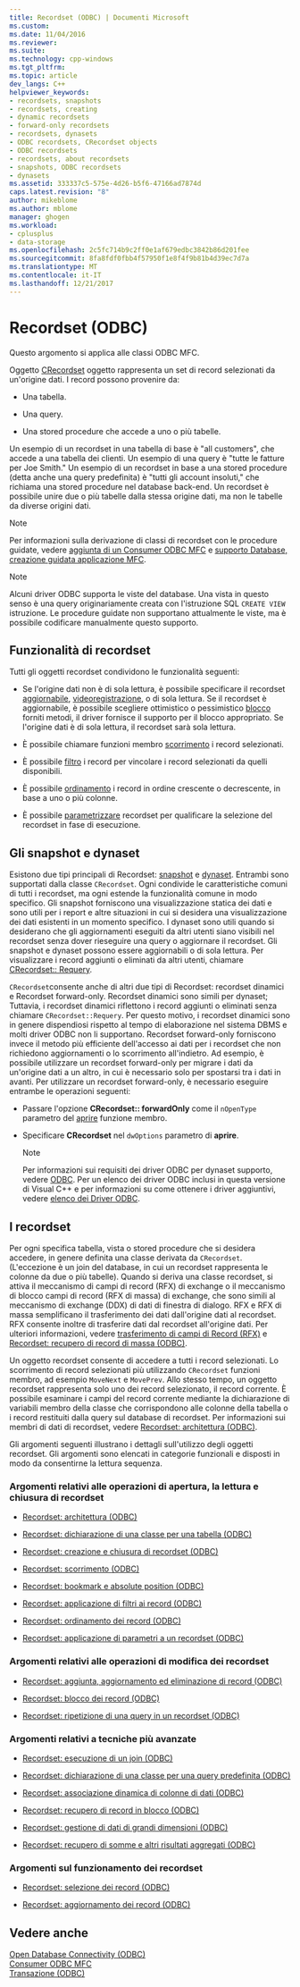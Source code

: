 ```yaml
---
title: Recordset (ODBC) | Documenti Microsoft
ms.custom: 
ms.date: 11/04/2016
ms.reviewer: 
ms.suite: 
ms.technology: cpp-windows
ms.tgt_pltfrm: 
ms.topic: article
dev_langs: C++
helpviewer_keywords:
- recordsets, snapshots
- recordsets, creating
- dynamic recordsets
- forward-only recordsets
- recordsets, dynasets
- ODBC recordsets, CRecordset objects
- ODBC recordsets
- recordsets, about recordsets
- snapshots, ODBC recordsets
- dynasets
ms.assetid: 333337c5-575e-4d26-b5f6-47166ad7874d
caps.latest.revision: "8"
author: mikeblome
ms.author: mblome
manager: ghogen
ms.workload:
- cplusplus
- data-storage
ms.openlocfilehash: 2c5fc714b9c2ff0e1af679edbc3842b86d201fee
ms.sourcegitcommit: 8fa8fdf0fbb4f57950f1e8f4f9b81b4d39ec7d7a
ms.translationtype: MT
ms.contentlocale: it-IT
ms.lasthandoff: 12/21/2017
---
```

# <a name="recordset-odbc"></a>Recordset (ODBC)
Questo argomento si applica alle classi ODBC MFC.  
  
 Oggetto [CRecordset](../../mfc/reference/crecordset-class.md) oggetto rappresenta un set di record selezionati da un'origine dati. I record possono provenire da:  
  
-   Una tabella.  
  
-   Una query.  
  
-   Una stored procedure che accede a uno o più tabelle.  
  
 Un esempio di un recordset in una tabella di base è "all customers", che accede a una tabella dei clienti. Un esempio di una query è "tutte le fatture per Joe Smith." Un esempio di un recordset in base a una stored procedure (detta anche una query predefinita) è "tutti gli account insoluti," che richiama una stored procedure nel database back-end. Un recordset è possibile unire due o più tabelle dalla stessa origine dati, ma non le tabelle da diverse origini dati.  
  
> [!NOTE]
>  Per informazioni sulla derivazione di classi di recordset con le procedure guidate, vedere [aggiunta di un Consumer ODBC MFC](../../mfc/reference/adding-an-mfc-odbc-consumer.md) e [supporto Database, creazione guidata applicazione MFC](../../mfc/reference/database-support-mfc-application-wizard.md).  
  
> [!NOTE]
>  Alcuni driver ODBC supporta le viste del database. Una vista in questo senso è una query originariamente creata con l'istruzione SQL `CREATE VIEW` istruzione. Le procedure guidate non supportano attualmente le viste, ma è possibile codificare manualmente questo supporto.  
  
##  <a name="_core_recordset_capabilities"></a>Funzionalità di recordset  
 Tutti gli oggetti recordset condividono le funzionalità seguenti:  
  
-   Se l'origine dati non è di sola lettura, è possibile specificare il recordset [aggiornabile](../../data/odbc/recordset-adding-updating-and-deleting-records-odbc.md), [videoregistrazione](../../data/odbc/recordset-adding-updating-and-deleting-records-odbc.md), o di sola lettura. Se il recordset è aggiornabile, è possibile scegliere ottimistico o pessimistico [blocco](../../data/odbc/recordset-locking-records-odbc.md) forniti metodi, il driver fornisce il supporto per il blocco appropriato. Se l'origine dati è di sola lettura, il recordset sarà sola lettura.  
  
-   È possibile chiamare funzioni membro [scorrimento](../../data/odbc/recordset-scrolling-odbc.md) i record selezionati.  
  
-   È possibile [filtro](../../data/odbc/recordset-filtering-records-odbc.md) i record per vincolare i record selezionati da quelli disponibili.  
  
-   È possibile [ordinamento](../../data/odbc/recordset-sorting-records-odbc.md) i record in ordine crescente o decrescente, in base a uno o più colonne.  
  
-   È possibile [parametrizzare](../../data/odbc/recordset-parameterizing-a-recordset-odbc.md) recordset per qualificare la selezione del recordset in fase di esecuzione.  
  
##  <a name="_core_snapshots_and_dynasets"></a>Gli snapshot e dynaset  
 Esistono due tipi principali di Recordset: [snapshot](../../data/odbc/snapshot.md) e [dynaset](../../data/odbc/dynaset.md). Entrambi sono supportati dalla classe `CRecordset`. Ogni condivide le caratteristiche comuni di tutti i recordset, ma ogni estende la funzionalità comune in modo specifico. Gli snapshot forniscono una visualizzazione statica dei dati e sono utili per i report e altre situazioni in cui si desidera una visualizzazione dei dati esistenti in un momento specifico. I dynaset sono utili quando si desiderano che gli aggiornamenti eseguiti da altri utenti siano visibili nel recordset senza dover rieseguire una query o aggiornare il recordset. Gli snapshot e dynaset possono essere aggiornabili o di sola lettura. Per visualizzare i record aggiunti o eliminati da altri utenti, chiamare [CRecordset:: Requery](../../mfc/reference/crecordset-class.md#requery).  
  
 `CRecordset`consente anche di altri due tipi di Recordset: recordset dinamici e Recordset forward-only. Recordset dinamici sono simili per dynaset; Tuttavia, i recordset dinamici riflettono i record aggiunti o eliminati senza chiamare `CRecordset::Requery`. Per questo motivo, i recordset dinamici sono in genere dispendiosi rispetto al tempo di elaborazione nel sistema DBMS e molti driver ODBC non li supportano. Recordset forward-only forniscono invece il metodo più efficiente dell'accesso ai dati per i recordset che non richiedono aggiornamenti o lo scorrimento all'indietro. Ad esempio, è possibile utilizzare un recordset forward-only per migrare i dati da un'origine dati a un altro, in cui è necessario solo per spostarsi tra i dati in avanti. Per utilizzare un recordset forward-only, è necessario eseguire entrambe le operazioni seguenti:  
  
-   Passare l'opzione **CRecordset:: forwardOnly** come il `nOpenType` parametro del [aprire](../../mfc/reference/crecordset-class.md#open) funzione membro.  
  
-   Specificare **CRecordset** nel `dwOptions` parametro di **aprire**.  
  
    > [!NOTE]
    >  Per informazioni sui requisiti dei driver ODBC per dynaset supporto, vedere [ODBC](../../data/odbc/odbc-basics.md). Per un elenco dei driver ODBC inclusi in questa versione di Visual C++ e per informazioni su come ottenere i driver aggiuntivi, vedere [elenco dei Driver ODBC](../../data/odbc/odbc-driver-list.md).  
  
##  <a name="_core_your_recordsets"></a>I recordset  
 Per ogni specifica tabella, vista o stored procedure che si desidera accedere, in genere definita una classe derivata da `CRecordset`. (L'eccezione è un join del database, in cui un recordset rappresenta le colonne da due o più tabelle). Quando si deriva una classe recordset, si attiva il meccanismo di campi di record (RFX) di exchange o il meccanismo di blocco campi di record (RFX di massa) di exchange, che sono simili al meccanismo di exchange (DDX) di dati di finestra di dialogo. RFX e RFX di massa semplificano il trasferimento dei dati dall'origine dati al recordset. RFX consente inoltre di trasferire dati dal recordset all'origine dati. Per ulteriori informazioni, vedere [trasferimento di campi di Record (RFX)](../../data/odbc/record-field-exchange-rfx.md) e [Recordset: recupero di record di massa (ODBC)](../../data/odbc/recordset-fetching-records-in-bulk-odbc.md).  
  
 Un oggetto recordset consente di accedere a tutti i record selezionati. Lo scorrimento di record selezionati più utilizzando `CRecordset` funzioni membro, ad esempio `MoveNext` e `MovePrev`. Allo stesso tempo, un oggetto recordset rappresenta solo uno dei record selezionato, il record corrente. È possibile esaminare i campi del record corrente mediante la dichiarazione di variabili membro della classe che corrispondono alle colonne della tabella o i record restituiti dalla query sul database di recordset. Per informazioni sui membri di dati di recordset, vedere [Recordset: architettura (ODBC)](../../data/odbc/recordset-architecture-odbc.md).  
  
 Gli argomenti seguenti illustrano i dettagli sull'utilizzo degli oggetti recordset. Gli argomenti sono elencati in categorie funzionali e disposti in modo da consentirne la lettura sequenza.  
  
### <a name="topics-about-the-mechanics-of-opening-reading-and-closing-recordsets"></a>Argomenti relativi alle operazioni di apertura, la lettura e chiusura di recordset  
  
-   [Recordset: architettura (ODBC)](../../data/odbc/recordset-architecture-odbc.md)  
  
-   [Recordset: dichiarazione di una classe per una tabella (ODBC)](../../data/odbc/recordset-declaring-a-class-for-a-table-odbc.md)  
  
-   [Recordset: creazione e chiusura di recordset (ODBC)](../../data/odbc/recordset-creating-and-closing-recordsets-odbc.md)  
  
-   [Recordset: scorrimento (ODBC)](../../data/odbc/recordset-scrolling-odbc.md)  
  
-   [Recordset: bookmark e absolute position (ODBC)](../../data/odbc/recordset-bookmarks-and-absolute-positions-odbc.md)  
  
-   [Recordset: applicazione di filtri ai record (ODBC)](../../data/odbc/recordset-filtering-records-odbc.md)  
  
-   [Recordset: ordinamento dei record (ODBC)](../../data/odbc/recordset-sorting-records-odbc.md)  
  
-   [Recordset: applicazione di parametri a un recordset (ODBC)](../../data/odbc/recordset-parameterizing-a-recordset-odbc.md)  
  
### <a name="topics-about-the-mechanics-of-modifying-recordsets"></a>Argomenti relativi alle operazioni di modifica dei recordset  
  
-   [Recordset: aggiunta, aggiornamento ed eliminazione di record (ODBC)](../../data/odbc/recordset-adding-updating-and-deleting-records-odbc.md)  
  
-   [Recordset: blocco dei record (ODBC)](../../data/odbc/recordset-locking-records-odbc.md)  
  
-   [Recordset: ripetizione di una query in un recordset (ODBC)](../../data/odbc/recordset-requerying-a-recordset-odbc.md)  
  
### <a name="topics-about-somewhat-more-advanced-techniques"></a>Argomenti relativi a tecniche più avanzate  
  
-   [Recordset: esecuzione di un join (ODBC)](../../data/odbc/recordset-performing-a-join-odbc.md)  
  
-   [Recordset: dichiarazione di una classe per una query predefinita (ODBC)](../../data/odbc/recordset-declaring-a-class-for-a-predefined-query-odbc.md)  
  
-   [Recordset: associazione dinamica di colonne di dati (ODBC)](../../data/odbc/recordset-dynamically-binding-data-columns-odbc.md)  
  
-   [Recordset: recupero di record in blocco (ODBC)](../../data/odbc/recordset-fetching-records-in-bulk-odbc.md)  
  
-   [Recordset: gestione di dati di grandi dimensioni (ODBC)](../../data/odbc/recordset-working-with-large-data-items-odbc.md)  
  
-   [Recordset: recupero di somme e altri risultati aggregati (ODBC)](../../data/odbc/recordset-obtaining-sums-and-other-aggregate-results-odbc.md)  
  
### <a name="topics-about-how-recordsets-work"></a>Argomenti sul funzionamento dei recordset  
  
-   [Recordset: selezione dei record (ODBC)](../../data/odbc/recordset-how-recordsets-select-records-odbc.md)  
  
-   [Recordset: aggiornamento dei record (ODBC)](../../data/odbc/recordset-how-recordsets-update-records-odbc.md)  
  
## <a name="see-also"></a>Vedere anche  
 [Open Database Connectivity (ODBC)](../../data/odbc/open-database-connectivity-odbc.md)   
 [Consumer ODBC MFC](../../mfc/reference/adding-an-mfc-odbc-consumer.md)   
 [Transazione (ODBC)](../../data/odbc/transaction-odbc.md)